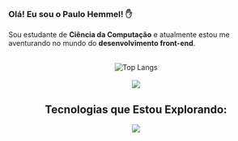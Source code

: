 

### Olá! Eu sou o Paulo Hemmel! ✋

Sou estudante de **Ciência da Computação** e atualmente estou me aventurando no mundo do **desenvolvimento front-end**.
<br><br>
<p align="center">
    <img src="https://github-readme-stats.vercel.app/api/top-langs/?username=paulohemmel&layout=compact&true&theme=dark&border_color=0c9823&title_color=0c9823&locale=pt-br" alt="Top Langs"><br><br>

   

<picture>
  <source
    srcset="https://github-readme-stats.vercel.app/api?username=paulohemmel&show_icons=true&theme=dark&border_color=0c9823&title_color=0c9823&locale=pt-br"
    media="(prefers-color-scheme: dark)"
  />
  <source
    srcset="https://github-readme-stats.vercel.app/api?username=paulohemmel&show_icons=true"
    media="(prefers-color-scheme: light), (prefers-color-scheme: no-preference)"
  />
  <img src="https://github-readme-stats.vercel.app/api?username=paulohemmel&show_icons=true" />
</picture>
</p>

<h2 align="center" class="heading-element" dir="auto">
    Tecnologias que Estou Explorando:
</h2>



<p align="center">
  <a style:"border: 1px solid red" href="https://skillicons.dev">
    <img src="https://skillicons.dev/icons?i=py,c,js,html,css,,ae,ps" />
  </a>
</p>
